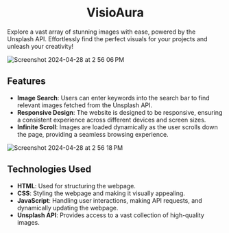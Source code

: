 <h1 align="center">VisioAura</h1>

Explore a vast array of stunning images with ease, powered by the Unsplash API. Effortlessly find the perfect visuals for your projects and unleash your creativity!


![Screenshot 2024-04-28 at 2 56 06 PM](https://github.com/Harsh-Vardhan-Upadhyay/VisioAura/assets/91301778/b2272614-9ec3-4e76-a112-8222f8ed12be)


## Features

- **Image Search**: Users can enter keywords into the search bar to find relevant images fetched from the Unsplash API.
- **Responsive Design**: The website is designed to be responsive, ensuring a consistent experience across different devices and screen sizes.
- **Infinite Scroll**: Images are loaded dynamically as the user scrolls down the page, providing a seamless browsing experience.


![Screenshot 2024-04-28 at 2 56 18 PM](https://github.com/Harsh-Vardhan-Upadhyay/VisioAura/assets/91301778/53df2959-c1da-45c8-82ff-6253581a7e24)


## Technologies Used

- **HTML**: Used for structuring the webpage.
- **CSS**: Styling the webpage and making it visually appealing.
- **JavaScript**: Handling user interactions, making API requests, and dynamically updating the webpage.
- **Unsplash API**: Provides access to a vast collection of high-quality images.

